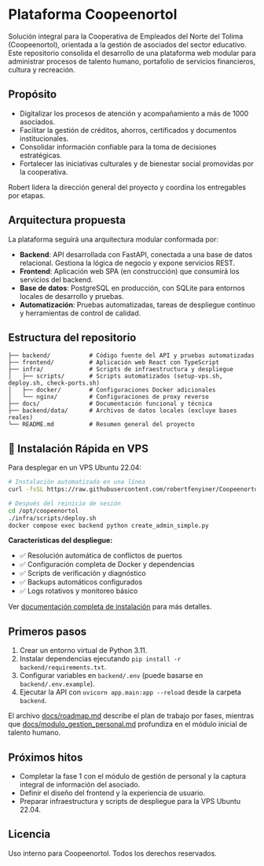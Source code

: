 # Plataforma Coopeenortol

Solución integral para la Cooperativa de Empleados del Norte del Tolima (Coopeenortol), orientada a la gestión de asociados del sector educativo. Este repositorio consolida el desarrollo de una plataforma web modular para administrar procesos de talento humano, portafolio de servicios financieros, cultura y recreación.

## Propósito

- Digitalizar los procesos de atención y acompañamiento a más de 1000 asociados.
- Facilitar la gestión de créditos, ahorros, certificados y documentos institucionales.
- Consolidar información confiable para la toma de decisiones estratégicas.
- Fortalecer las iniciativas culturales y de bienestar social promovidas por la cooperativa.

Robert lidera la dirección general del proyecto y coordina los entregables por etapas.

## Arquitectura propuesta

La plataforma seguirá una arquitectura modular conformada por:

- **Backend**: API desarrollada con FastAPI, conectada a una base de datos relacional. Gestiona la lógica de negocio y expone servicios REST.
- **Frontend**: Aplicación web SPA (en construcción) que consumirá los servicios del backend.
- **Base de datos**: PostgreSQL en producción, con SQLite para entornos locales de desarrollo y pruebas.
- **Automatización**: Pruebas automatizadas, tareas de despliegue continuo y herramientas de control de calidad.

## Estructura del repositorio

```
├── backend/           # Código fuente del API y pruebas automatizadas
├── frontend/          # Aplicación web React con TypeScript
├── infra/             # Scripts de infraestructura y despliegue
│   ├── scripts/       # Scripts automatizados (setup-vps.sh, deploy.sh, check-ports.sh)
│   ├── docker/        # Configuraciones Docker adicionales
│   └── nginx/         # Configuraciones de proxy reverso
├── docs/              # Documentación funcional y técnica
├── backend/data/      # Archivos de datos locales (excluye bases reales)
└── README.md          # Resumen general del proyecto
```

## 🚀 Instalación Rápida en VPS

Para desplegar en un VPS Ubuntu 22.04:

```bash
# Instalación automatizada en una línea
curl -fsSL https://raw.githubusercontent.com/robertfenyiner/Coopeenortol2/main/infra/scripts/setup-vps.sh | bash

# Después del reinicio de sesión
cd /opt/coopeenortol
./infra/scripts/deploy.sh
docker compose exec backend python create_admin_simple.py
```

**Características del despliegue:**
- ✅ Resolución automática de conflictos de puertos
- ✅ Configuración completa de Docker y dependencias
- ✅ Scripts de verificación y diagnóstico
- ✅ Backups automáticos configurados
- ✅ Logs rotativos y monitoreo básico

Ver [documentación completa de instalación](docs/instalacion_vps.md) para más detalles.

## Primeros pasos

1. Crear un entorno virtual de Python 3.11.
2. Instalar dependencias ejecutando `pip install -r backend/requirements.txt`.
3. Configurar variables en `backend/.env` (puede basarse en `backend/.env.example`).
4. Ejecutar la API con `uvicorn app.main:app --reload` desde la carpeta `backend`.

El archivo [docs/roadmap.md](docs/roadmap.md) describe el plan de trabajo por fases, mientras que [docs/modulo_gestion_personal.md](docs/modulo_gestion_personal.md) profundiza en el módulo inicial de talento humano.

## Próximos hitos

- Completar la fase 1 con el módulo de gestión de personal y la captura integral de información del asociado.
- Definir el diseño del frontend y la experiencia de usuario.
- Preparar infraestructura y scripts de despliegue para la VPS Ubuntu 22.04.

## Licencia

Uso interno para Coopeenortol. Todos los derechos reservados.
